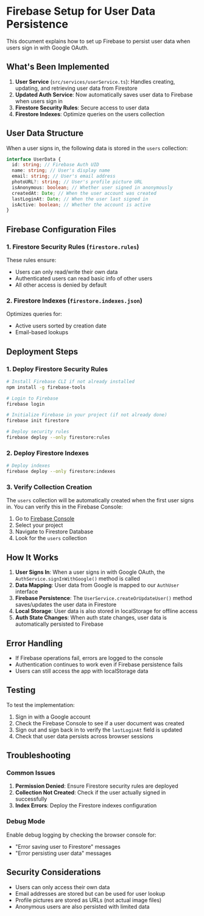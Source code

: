 # Firebase Setup for User Data Persistence

This document explains how to set up Firebase to persist user data when users sign in with Google OAuth.

## What's Been Implemented

1. **User Service** (`src/services/userService.ts`): Handles creating, updating, and retrieving user data from Firestore
2. **Updated Auth Service**: Now automatically saves user data to Firebase when users sign in
3. **Firestore Security Rules**: Secure access to user data
4. **Firestore Indexes**: Optimize queries on the users collection

## User Data Structure

When a user signs in, the following data is stored in the `users` collection:

```typescript
interface UserData {
  id: string; // Firebase Auth UID
  name: string; // User's display name
  email: string; // User's email address
  photoURL?: string; // User's profile picture URL
  isAnonymous: boolean; // Whether user signed in anonymously
  createdAt: Date; // When the user account was created
  lastLoginAt: Date; // When the user last signed in
  isActive: boolean; // Whether the account is active
}
```

## Firebase Configuration Files

### 1. Firestore Security Rules (`firestore.rules`)

These rules ensure:

- Users can only read/write their own data
- Authenticated users can read basic info of other users
- All other access is denied by default

### 2. Firestore Indexes (`firestore.indexes.json`)

Optimizes queries for:

- Active users sorted by creation date
- Email-based lookups

## Deployment Steps

### 1. Deploy Firestore Security Rules

```bash
# Install Firebase CLI if not already installed
npm install -g firebase-tools

# Login to Firebase
firebase login

# Initialize Firebase in your project (if not already done)
firebase init firestore

# Deploy security rules
firebase deploy --only firestore:rules
```

### 2. Deploy Firestore Indexes

```bash
# Deploy indexes
firebase deploy --only firestore:indexes
```

### 3. Verify Collection Creation

The `users` collection will be automatically created when the first user signs in. You can verify this in the Firebase Console:

1. Go to [Firebase Console](https://console.firebase.google.com/)
2. Select your project
3. Navigate to Firestore Database
4. Look for the `users` collection

## How It Works

1. **User Signs In**: When a user signs in with Google OAuth, the `AuthService.signInWithGoogle()` method is called
2. **Data Mapping**: User data from Google is mapped to our `AuthUser` interface
3. **Firebase Persistence**: The `UserService.createOrUpdateUser()` method saves/updates the user data in Firestore
4. **Local Storage**: User data is also stored in localStorage for offline access
5. **Auth State Changes**: When auth state changes, user data is automatically persisted to Firebase

## Error Handling

- If Firebase operations fail, errors are logged to the console
- Authentication continues to work even if Firebase persistence fails
- Users can still access the app with localStorage data

## Testing

To test the implementation:

1. Sign in with a Google account
2. Check the Firebase Console to see if a user document was created
3. Sign out and sign back in to verify the `lastLoginAt` field is updated
4. Check that user data persists across browser sessions

## Troubleshooting

### Common Issues

1. **Permission Denied**: Ensure Firestore security rules are deployed
2. **Collection Not Created**: Check if the user actually signed in successfully
3. **Index Errors**: Deploy the Firestore indexes configuration

### Debug Mode

Enable debug logging by checking the browser console for:

- "Error saving user to Firestore" messages
- "Error persisting user data" messages

## Security Considerations

- Users can only access their own data
- Email addresses are stored but can be used for user lookup
- Profile pictures are stored as URLs (not actual image files)
- Anonymous users are also persisted with limited data
